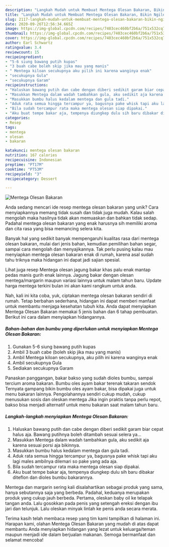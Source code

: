 ```yaml
---
description: "Langkah Mudah untuk Membuat Mentega Olesan Bakaran, Bikin Ngiler"
title: "Langkah Mudah untuk Membuat Mentega Olesan Bakaran, Bikin Ngiler"
slug: 2117-langkah-mudah-untuk-membuat-mentega-olesan-bakaran-bikin-ngiler
date: 2020-09-26T12:56:34.665Z
image: https://img-global.cpcdn.com/recipes/7403cec460bf2b6a/751x532cq70/mentega-olesan-bakaran-foto-resep-utama.jpg
thumbnail: https://img-global.cpcdn.com/recipes/7403cec460bf2b6a/751x532cq70/mentega-olesan-bakaran-foto-resep-utama.jpg
cover: https://img-global.cpcdn.com/recipes/7403cec460bf2b6a/751x532cq70/mentega-olesan-bakaran-foto-resep-utama.jpg
author: Earl Schwartz
ratingvalue: 3.4
reviewcount: 15
recipeingredient:
- "5-6 siung bawang putih kupas"
- "3 buah cabe boleh skip jika mau yang manis"
- " Mentega kiloan secukupnya aku pilih ini karena wanginya enak"
- "secukupnya Gula"
- "secukupnya Garam"
recipeinstructions:
- "Haluskan bawang putih dan cabe dengan diberi sedikit garam biar cepat halus aja. Bawang putihnya boleh ditambah sesuai selera ya..."
- "Masukkan Mentega dalam wadah tambahkan gula, aku sedikit aja karena sesuai porsi aja bikinnya."
- "Masukkan bumbu halus kedalam mentega dan gula tadi."
- "Aduk rata semua hingga tercampur ya, bagusnya pake whisk tapi aku lagi males ambilnya dilemari so pake yang ada aja."
- "Bila sudah tercampur rata maka mentega olesan siap dipakai."
- "Aku buat tempe bakar aja, tempenya diungkep dulu sih baru dibakar diteflon dan dioles bumbu bakarannya."
categories:
- Resep
tags:
- mentega
- olesan
- bakaran

katakunci: mentega olesan bakaran 
nutrition: 167 calories
recipecuisine: Indonesian
preptime: "PT17M"
cooktime: "PT53M"
recipeyield: "3"
recipecategory: Dessert

---
```



![Mentega Olesan Bakaran](https://img-global.cpcdn.com/recipes/7403cec460bf2b6a/751x532cq70/mentega-olesan-bakaran-foto-resep-utama.jpg)

Anda sedang mencari ide resep mentega olesan bakaran yang unik? Cara menyiapkannya memang tidak susah dan tidak juga mudah. Kalau salah mengolah maka hasilnya tidak akan memuaskan dan bahkan tidak sedap. Padahal mentega olesan bakaran yang enak harusnya sih memiliki aroma dan cita rasa yang bisa memancing selera kita.

Banyak hal yang sedikit banyak mempengaruhi kualitas rasa dari mentega olesan bakaran, mulai dari jenis bahan, kemudian pemilihan bahan segar, sampai cara mengolah dan menyajikannya. Tak perlu pusing kalau mau menyiapkan mentega olesan bakaran enak di rumah, karena asal sudah tahu triknya maka hidangan ini dapat jadi sajian spesial.

Lihat juga resep Mentega olesan jagung bakar khas palu enak mantap pedas manis gurih enak lainnya. Jagung bakar dengan olesan mentega/margarin maupun variasi lainnya untuk malam tahun baru. Update harga mentega terkini bulan ini akan kami rangkum untuk anda.


Nah, kali ini kita coba, yuk, ciptakan mentega olesan bakaran sendiri di rumah. Tetap berbahan sederhana, hidangan ini dapat memberi manfaat untuk membantu menjaga kesehatan tubuh kita. Anda dapat menyiapkan Mentega Olesan Bakaran memakai 5 jenis bahan dan 6 tahap pembuatan. Berikut ini cara dalam menyiapkan hidangannya.

<!--inarticleads1-->

##### Bahan-bahan dan bumbu yang diperlukan untuk menyiapkan Mentega Olesan Bakaran:

1. Gunakan 5-6 siung bawang putih kupas
1. Ambil 3 buah cabe (boleh skip jika mau yang manis)
1. Ambil  Mentega kiloan secukupnya, aku pilih ini karena wanginya enak
1. Ambil secukupnya Gula
1. Sediakan secukupnya Garam


Panaskan panggangan, bakar bakso yang sudah dioles bumbu, sampai tercium aroma bakaran. Bumbu oles ayam bakar terenak takaran sendok Ternyata gampang bikin bumbu oles ayam bakar, bisa dipakai juga untuk menu bakaran lainnya. Pengolahannya sendiri cukup mudah, cukup menusukan sosis dan oleskan mentega Jika ingin praktis tanpa perlu repot, bakso bisa menjadi alternatif untuk menu bakaran saat malam tahun baru. 

<!--inarticleads2-->

##### Langkah-langkah menyiapkan Mentega Olesan Bakaran:

1. Haluskan bawang putih dan cabe dengan diberi sedikit garam biar cepat halus aja. Bawang putihnya boleh ditambah sesuai selera ya...
1. Masukkan Mentega dalam wadah tambahkan gula, aku sedikit aja karena sesuai porsi aja bikinnya.
1. Masukkan bumbu halus kedalam mentega dan gula tadi.
1. Aduk rata semua hingga tercampur ya, bagusnya pake whisk tapi aku lagi males ambilnya dilemari so pake yang ada aja.
1. Bila sudah tercampur rata maka mentega olesan siap dipakai.
1. Aku buat tempe bakar aja, tempenya diungkep dulu sih baru dibakar diteflon dan dioles bumbu bakarannya.


Mentega dan margarin sering kali disalahartikan sebagai produk yang sama, hanya sebutannya saja yang berbeda. Padahal, keduanya merupakan produk yang cukup jauh berbeda. Pertama, oleskan baby oil ke telapak tangan anda. Lalu gosokkan pada penis yang setengah ereksi dengan ibu jari dan telunjuk. Lalu oleskan minyak lintah ke penis anda secara merata. 

Terima kasih telah membaca resep yang tim kami tampilkan di halaman ini. Harapan kami, olahan Mentega Olesan Bakaran yang mudah di atas dapat membantu Anda menyiapkan hidangan yang lezat untuk keluarga/teman maupun menjadi ide dalam berjualan makanan. Semoga bermanfaat dan selamat mencoba!
